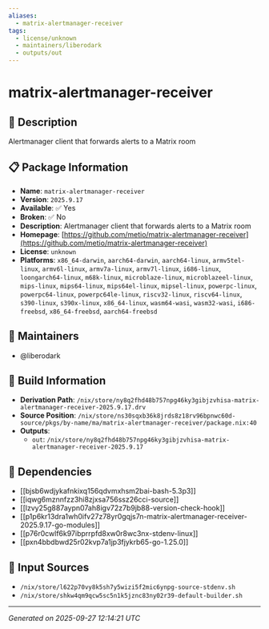 ```yaml
---
aliases:
  - matrix-alertmanager-receiver
tags:
  - license/unknown
  - maintainers/liberodark
  - outputs/out
---
```


# matrix-alertmanager-receiver

## 📝 Description

Alertmanager client that forwards alerts to a Matrix room

## 📋 Package Information

- **Name**: `matrix-alertmanager-receiver`
- **Version**: `2025.9.17`
- **Available**: ✅ Yes
- **Broken**: ✅ No
- **Description**: Alertmanager client that forwards alerts to a Matrix room
- **Homepage**: [https://github.com/metio/matrix-alertmanager-receiver](https://github.com/metio/matrix-alertmanager-receiver)
- **License**: `unknown`
- **Platforms**: `x86_64-darwin`, `aarch64-darwin`, `aarch64-linux`, `armv5tel-linux`, `armv6l-linux`, `armv7a-linux`, `armv7l-linux`, `i686-linux`, `loongarch64-linux`, `m68k-linux`, `microblaze-linux`, `microblazeel-linux`, `mips-linux`, `mips64-linux`, `mips64el-linux`, `mipsel-linux`, `powerpc-linux`, `powerpc64-linux`, `powerpc64le-linux`, `riscv32-linux`, `riscv64-linux`, `s390-linux`, `s390x-linux`, `x86_64-linux`, `wasm64-wasi`, `wasm32-wasi`, `i686-freebsd`, `x86_64-freebsd`, `aarch64-freebsd`
## 👥 Maintainers

- @liberodark


## 🔧 Build Information

- **Derivation Path**: `/nix/store/ny8q2fhd48b757npg46ky3gibjzvhisa-matrix-alertmanager-receiver-2025.9.17.drv`
- **Source Position**: `/nix/store/ns30sqxb36k8jrds8z18rv96bpnwc60d-source/pkgs/by-name/ma/matrix-alertmanager-receiver/package.nix:40`
- **Outputs**:
  - `out`:  `/nix/store/ny8q2fhd48b757npg46ky3gibjzvhisa-matrix-alertmanager-receiver-2025.9.17`

## 🔗 Dependencies

- [[bjsb6wdjykafnkixq156qdvmxhsm2bai-bash-5.3p3]]
- [[iqwg6mznnfzz3hi8zjxsa756ssz26cci-source]]
- [[lzvy25g887aypn07ah8igv72z7b9jb88-version-check-hook]]
- [[p1p6kr13dra1wh0ifv27z78yr0gqjs7n-matrix-alertmanager-receiver-2025.9.17-go-modules]]
- [[p76r0cwlf6k97ibprrpfd8xw0r8wc3nx-stdenv-linux]]
- [[pxn4bbdbwd25r02kvp7a1jp3fjykrb65-go-1.25.0]]

## 📁 Input Sources

- `/nix/store/l622p70vy8k5sh7y5wizi5f2mic6ynpg-source-stdenv.sh`
- `/nix/store/shkw4qm9qcw5sc5n1k5jznc83ny02r39-default-builder.sh`

---
*Generated on 2025-09-27 12:14:21 UTC*

